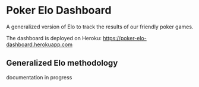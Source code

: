 # Poker Elo Dashboard

A generalized version of Elo to track the results of our friendly poker games.

The dashboard is deployed on Heroku: https://poker-elo-dashboard.herokuapp.com

## Generalized Elo methodology

documentation in progress
